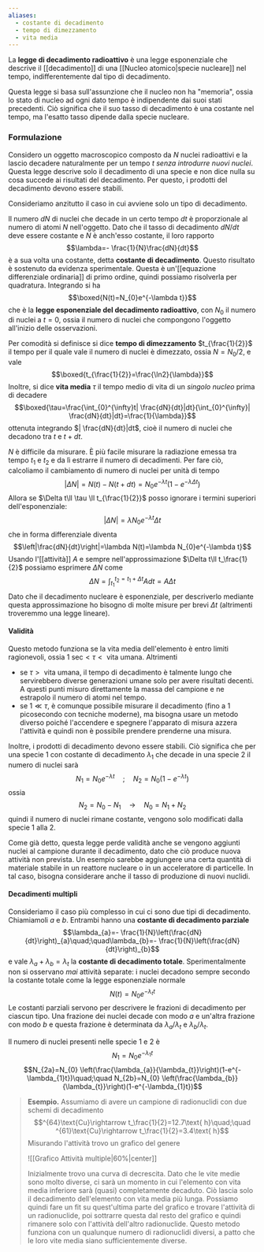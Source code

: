 ```yaml
---
aliases:
  - costante di decadimento
  - tempo di dimezzamento
  - vita media
---
```

La **legge di decadimento radioattivo** è una legge esponenziale che descrive il [[decadimento]] di una [[Nucleo atomico|specie nucleare]] nel tempo, indifferentemente dal tipo di decadimento.

Questa legge si basa sull'assunzione che il nucleo non ha "memoria", ossia lo stato di nucleo ad ogni dato tempo è indipendente dai suoi stati precedenti. Ciò significa che il suo tasso di decadimento è una costante nel tempo, ma l'esatto tasso dipende dalla specie nucleare.
### Formulazione
Considero un oggetto macroscopico composto da $N$ nuclei radioattivi e la lascio decadere naturalmente per un tempo $t$ *senza introdurre nuovi nuclei*. Questa legge descrive solo il decadimento di una specie e non dice nulla su cosa succede ai risultati del decadimento. Per questo, i prodotti del decadimento devono essere stabili.

Consideriamo anzitutto il caso in cui avviene solo un tipo di decadimento.

Il numero $dN$ di nuclei che decade in un certo tempo $dt$ è proporzionale al numero di atomi $N$ nell'oggetto. Dato che il tasso di decadimento $dN/dt$ deve essere costante e $N$ è anch'esso costante, il loro rapporto
$$\lambda=- \frac{1}{N}\frac{dN}{dt}$$
è a sua volta una costante, detta **costante di decadimento**. Questo risultato è sostenuto da evidenza sperimentale. Questa è un'[[equazione differenziale ordinaria]] di primo ordine, quindi possiamo risolverla per quadratura. Integrando si ha
$$\boxed{N(t)=N_{0}e^{-\lambda t}}$$
che è la **legge esponenziale del decadimento radioattivo**, con $N_{0}$ il numero di nuclei a $t=0$, ossia il numero di nuclei che compongono l'oggetto all'inizio delle osservazioni.

Per comodità si definisce si dice **tempo di dimezzamento** $t_{\frac{1}{2}}$ il tempo per il quale vale il numero di nuclei è dimezzato, ossia $N=N_{0}/2$, e vale
$$\boxed{t_{\frac{1}{2}}=\frac{\ln2}{\lambda}}$$
Inoltre, si dice **vita media** $\tau$ il tempo medio di vita di un *singolo nucleo* prima di decadere
$$\boxed{\tau=\frac{\int_{0}^{\infty}t| \frac{dN}{dt}|dt}{\int_{0}^{\infty}| \frac{dN}{dt}|dt}=\frac{1}{\lambda}}$$
ottenuta integrando $| \frac{dN}{dt}|dt$, cioè il numero di nuclei che decadono tra $t$ e $t+dt$.

$N$ è difficile da misurare. È più facile misurare la radiazione emessa tra tempo $t_{1}$ e $t_{2}$ e da lì estrarre il numero di decadimenti. Per fare ciò, calcoliamo il cambiamento di numero di nuclei per unità di tempo
$$|\Delta N|=N(t)-N(t+dt)=N_{0}e^{-\lambda t}(1-e^{-\lambda\Delta t})$$
Allora se $\Delta t\ll \tau \ll t_{\frac{1}{2}}$ posso ignorare i termini superiori dell'esponenziale:
$$|\Delta N|=\lambda N_{0}e^{-\lambda t}\Delta t$$
che in forma differenziale diventa
$$\left|\frac{dN}{dt}\right|=\lambda N(t)=\lambda N_{0}e^{-\lambda t}$$
Usando l'[[attività]] $A$ e sempre nell'approssimazione $\Delta t\ll t_\frac{1}{2}$ possiamo esprimere $\Delta N$ come
$$\Delta N=\int_{t_{1}}^{t_{2}=t_{1}+\Delta t}Adt=A\Delta t$$
Dato che il decadimento nucleare è esponenziale, per descriverlo mediante questa approssimazione ho bisogno di molte misure per brevi $\Delta t$ (altrimenti troveremmo una legge lineare).
#### Validità
Questo metodo funziona se la vita media dell'elemento è entro limiti ragionevoli, ossia $1\text{ sec}<\tau<\text{ vita umana}$. Altrimenti
- se $\tau>\text{ vita umana}$, il tempo di decadimento è talmente lungo che servirebbero diverse generazioni umane solo per avere risultati decenti. A questi punti misuro direttamente la massa del campione e ne estrapolo il numero di atomi nel tempo.
- se $1\ll\tau$, è comunque possibile misurare il decadimento (fino a 1 picosecondo con tecniche moderne), ma bisogna usare un metodo diverso poiché l'accendere e spegnere l'apparato di misura azzera l'attività e quindi non è possibile prendere prenderne una misura.

Inoltre, i prodotti di decadimento devono essere stabili. Ciò significa che per una specie 1 con costante di decadimento $\lambda_{1}$ che decade in una specie 2 il numero di nuclei sarà
$$N_{1}=N_{0}e^{-\lambda t}\quad;\quad N_{2}=N_{0}(1-e^{-\lambda t})$$
ossia
$$N_{2}=N_{0}-N_{1} \quad \rightarrow \quad N_{0}=N_{1}+N_{2}$$
quindi il numero di nuclei rimane costante, vengono solo modificati dalla specie 1 alla 2.

Come già detto, questa legge perde validità anche se vengono aggiunti nuclei al campione durante il decadimento, dato che ciò produce nuova attività non prevista. Un esempio sarebbe aggiungere una certa quantità di materiale stabile in un reattore nucleare o in un acceleratore di particelle. In tal caso, bisogna considerare anche il tasso di produzione di nuovi nuclidi.
#### Decadimenti multipli
Consideriamo il caso più complesso in cui ci sono due tipi di decadimento. Chiamiamoli $a$ e $b$. Entrambi hanno una **costante di decadimento parziale**
$$\lambda_{a}=- \frac{1}{N}\left(\frac{dN}{dt}\right)_{a}\quad;\quad\lambda_{b}=- \frac{1}{N}\left(\frac{dN}{dt}\right)_{b}$$
e vale $\lambda_{a}+\lambda_{b}=\lambda_{t}$ la **costante di decadimento totale**. Sperimentalmente non si osservano *mai* attività separate: i nuclei decadono sempre secondo la costante totale come la legge esponenziale normale
$$N(t)=N_{0}e^{-\lambda_{t}t}$$
Le costanti parziali servono per descrivere le frazioni di decadimento per ciascun tipo. Una frazione dei nuclei decade con modo $a$ e un'altra frazione con modo $b$ e questa frazione è determinata da $\lambda_{a}/\lambda_{t}$ e $\lambda_{b}/\lambda_{t}$.

Il numero di nuclei presenti nelle specie 1 e 2 è
$$N_{1}=N_{0}e^{-\lambda_{1}t}$$
$$N_{2a}=N_{0} \left(\frac{\lambda_{a}}{\lambda_{t}}\right)(1-e^{-\lambda_{1}t})\quad;\quad N_{2b}=N_{0} \left(\frac{\lambda_{b}}{\lambda_{t}}\right)(1-e^{-\lambda_{1}t})$$

> **Esempio.** Assumiamo di avere un campione di radionuclidi con due schemi di decadimento
$$^{64}\text{Cu}\rightarrow t_\frac{1}{2}=12.7\text{ h}\quad;\quad ^{61}\text{Cu}\rightarrow t_\frac{1}{2}=3.4\text{ h}$$
> Misurando l'attività trovo un grafico del genere
>
>![[Grafico Attività multiple|60%|center]]
>
>Inizialmente trovo una curva di decrescita. Dato che le vite medie sono molto diverse, ci sarà un momento in cui l'elemento con vita media inferiore sarà (quasi) completamente decaduto. Ciò lascia solo il decadimento dell'elemento con vita media più lunga. Possiamo quindi fare un fit su quest'ultima parte del grafico e trovare l'attività di un radionuclide, poi sottrarre questa dal resto del grafico e quindi rimanere solo con l'attività dell'altro radionuclide. Questo metodo funziona con un qualunque numero di radionuclidi diversi, a patto che le loro vite media siano sufficientemente diverse.